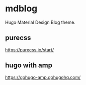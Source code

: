 # mdblog
Hugo Material Design Blog theme.

## purecss
https://purecss.io/start/

## hugo with amp
https://gohugo-amp.gohugohq.com/
